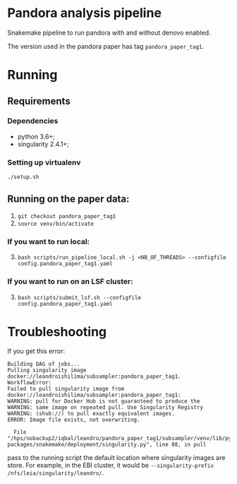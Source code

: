# Pandora analysis pipeline

Snakemake pipeline to run pandora with and without denovo enabled.

The version used in the pandora paper has tag `pandora_paper_tag1`.

# Running

## Requirements

### Dependencies
* python 3.6+;
* singularity 2.4.1+;

### Setting up virtualenv
`./setup.sh`

## Running on the paper data:

1. `git checkout pandora_paper_tag1`
2. `source venv/bin/activate`

### If you want to run local:

3. `bash scripts/run_pipeline_local.sh -j <NB_OF_THREADS> --configfile config.pandora_paper_tag1.yaml`

### If you want to run on an LSF cluster:

3. `bash scripts/submit_lsf.sh --configfile config.pandora_paper_tag1.yaml`

# Troubleshooting

If you get this error:
```
Building DAG of jobs...
Pulling singularity image docker://leandroishilima/subsampler:pandora_paper_tag1.
WorkflowError:
Failed to pull singularity image from docker://leandroishilima/subsampler:pandora_paper_tag1:
WARNING: pull for Docker Hub is not guaranteed to produce the
WARNING: same image on repeated pull. Use Singularity Registry
WARNING: (shub://) to pull exactly equivalent images.
ERROR: Image file exists, not overwriting.

  File "/hps/nobackup2/iqbal/leandro/pandora_paper_tag1/subsampler/venv/lib/python3.7/site-packages/snakemake/deployment/singularity.py", line 88, in pull
```

pass to the running script the default location where singularity images are store.
For example, in the EBI cluster, it would be `--singularity-prefix /nfs/leia/singularity/leandro/`.

